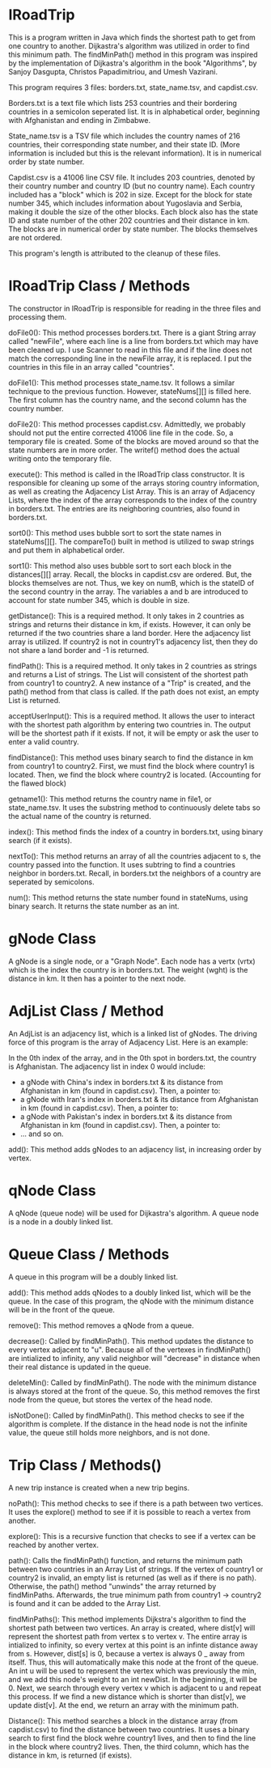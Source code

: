 # IRoadTrip

This is a program written in Java which finds the shortest path to get from one country to another. Dijkastra's algorithm was utilized in order to find this minimum path. The findMinPath() method in this program was inspired by the implementation of Dijkastra's algorithm in the book "Algorithms", by Sanjoy Dasgupta, Christos Papadimitriou, and Umesh Vazirani. 

This program requires 3 files: borders.txt, state_name.tsv, and capdist.csv. 

Borders.txt is a text file which lists 253 countries and their bordering countries in a semicolon seperated list. It is in alphabetical order, beginning with Afghanistan and ending in Zimbabwe. 

State_name.tsv is a TSV file which includes the country names of 216 countries, their corresponding state number, and their state ID. (More information is included but this is the relevant information). It is in numerical order by state number. 

Capdist.csv is a 41006 line CSV file. It includes 203 countries, denoted by their country number and country ID (but no country name). Each country included has a "block" which is 202 in size. Except for the block for state number 345, which includes information about Yugoslavia and Serbia, making it double the size of the other blocks. Each block also has the state ID and state number of the other 202 countries and their distance in km. The blocks are in numerical order by state number. The blocks themselves are not ordered. 

This program's length is attributed to the cleanup of these files. 

# IRoadTrip Class / Methods
The constructor in IRoadTrip is responsible for reading in the three files and processing them. 

doFile0(): This method processes borders.txt. There is a giant String array called "newFile", where each line is a line from borders.txt which may have been cleaned up. I use Scanner to read in this file and if the line does not match the corresponding line in the newFile array, it is replaced. I put the countries in this file in an array called "countries".

doFile1(): This method processes state_name.tsv. It follows a similar technique to the previous function. However, stateNums[][] is filled here. The first column has the country name, and the second column has the country number. 

doFile2(): This method processes capdist.csv. Admittedly, we probably should not put the entire corrected 41006 line file in the code. So, a temporary file is created. Some of the blocks are moved around so that the state numbers are in more order. The writef() method does the actual writing onto the temporary file. 

execute(): This method is called in the IRoadTrip class constructor. It is responsible for cleaning up some of the arrays storing country information, as well as creating the Adjacency List Array. This is an array of Adjacency Lists, where the index of the array corresponds to the index of the country in borders.txt. The entries are its neighboring countries, also found in borders.txt.

sort0(): This method uses bubble sort to sort the state names in stateNums[][]. The compareTo() built in method is utilized to swap strings and put them in alphabetical order. 

sort1(): This method also uses bubble sort to sort each block in the distances[][] array. Recall, the blocks in capdist.csv are ordered. But, the blocks themselves are not. Thus, we key on numB, which is the stateID of the second country in the array. The variables a and b are introduced to account for state number 345, which is double in size. 

getDistance(): This is a required method. It only takes in 2 countries as strings and returns their distance in km, if exists. However, it can only be returned if the two countries share a land border. Here the adjacency list array is utilized. If country2 is not in country1's adjacency list, then they do not share a land border and -1 is returned. 

findPath(): This is a required method. It only takes in 2 countries as strings and returns a List of strings. The List will consistent of the shortest path from country1 to country2. A new instance of a "Trip" is created, and the path() method from that class is called. If the path does not exist, an empty List is returned. 

acceptUserInput(): This is a required method. It allows the user to interact with the shortest path algorithm by entering two countries in. The output will be the shortest path if it exists. If not, it will be empty or ask the user to enter a valid country. 

findDistance(): This method uses binary search to find the distance in km from country1 to country2. First, we must find the block where country1 is located. Then, we find the block where country2 is located. (Accounting for the flawed block) 

getname1(): This method returns the country name in file1, or state_name.tsv. It uses the substring method to continuously delete tabs so the actual name of the country is returned. 

index(): This method finds the index of a country in borders.txt, using binary search (if it exists). 

nextTo(): This method returns an array of all the countries adjacent to s, the country passed into the function. It uses subtring to find a countries neighbor in borders.txt. Recall, in borders.txt the neighbors of a country are seperated by semicolons. 

num(): This method returns the state number found in stateNums, using binary search. It returns the state number as an int. 

# gNode Class
A gNode is a single node, or a "Graph Node". Each node has a vertx (vrtx) which is the index the country is in borders.txt. The weight (wght) is the distance in km. It then has a pointer to the next node. 

# AdjList Class / Method
An AdjList is an adjacency list, which is a linked list of gNodes. The driving force of this program is the array of Adjacency List. Here is an example: 

In the 0th index of the array, and in the 0th spot in borders.txt, the country is Afghanistan. The adjacency list in index 0 would include:
- a gNode with China's index in borders.txt & its distance from Afghanistan in km (found in capdist.csv). Then, a pointer to: 
- a gNode with Iran's index in borders.txt & its distance from Afghanistan in km (found in capdist.csv). Then, a pointer to:
- a gNode with Pakistan's index in borders.txt & its distance from Afghanistan in km (found in capdist.csv). Then, a pointer to:
- ... and so on.

add(): This method adds gNodes to an adjacency list, in increasing order by vertex. 

# qNode Class
A qNode (queue node) will be used for Dijkastra's algorithm. A queue node is a node in a doubly linked list. 

# Queue Class / Methods
A queue in this program will be a doubly linked list. 

add(): This method adds qNodes to a doubly linked list, which will be the queue. In the case of this program, the qNode with the minimum distance will be in the front of the queue. 

remove(): This method removes a qNode from a queue. 

decrease(): Called by findMinPath(). This method updates the distance to every vertex adjacent to "u". Because all of the vertexes in findMinPath() are intialized to infinity, any valid neighbor will "decrease" in distance when their real distance is updated in the queue. 

deleteMin(): Called by findMinPath(). The node with the minimum distance is always stored at the front of the queue. So, this method removes the first node from the queue, but stores the vertex of the head node.

isNotDone(): Called by findMinPath(). This method checks to see if the algorithm is complete. If the distance in the head node is not the infinite value, the queue still holds more neighbors, and is not done. 

# Trip Class / Methods()
A new trip instance is created when a new trip begins.

noPath(): This method checks to see if there is a path between two vertices. It uses the explore() method to see if it is possible to reach a vertex from another. 

explore(): This is a recursive function that checks to see if a vertex can be reached by another vertex. 

path(): Calls the findMinPath() function, and returns the minimum path between two countries in an Array List of strings. If the vertex of country1 or country2 is invalid, an empty list is returned (as well as if there is no path). Otherwise, the path() method "unwinds" the array returned by findMinPaths. Afterwards, the true minimum path from country1 -> country2 is found and it can be added to the Array List. 

findMinPaths(): This method implements Dijkstra's algorithm to find the shortest path between two vertices. An array is created, where dist[v] will represent the shortest path from vertex s to vertex v. The entire array is intialized to infinity, so every vertex at this point is an infinte distance away from s. However, dist[s] is 0, because a vertex is always 0 _ away from itself. Thus, this will automatically make this node at the front of the queue. 
  An int u will be used to represent the vertex which was previously the min, and we add this node's weight to an int newDist. In the beginning, it will be 0. Next, we search through every vertex v which is adjacent to u and repeat this process. If we find a new distance which is shorter than dist[v], we update dist[v]. At the end, we return an array with the minimum path. 

Distance(): This method searches a block in the distance array (from capdist.csv) to find the distance between two countries. It uses a binary search to first find the block wehre country1 lives, and then to find the line in the block where country2 lives. Then, the third column, which has the distance in km, is returned (if exists). 
